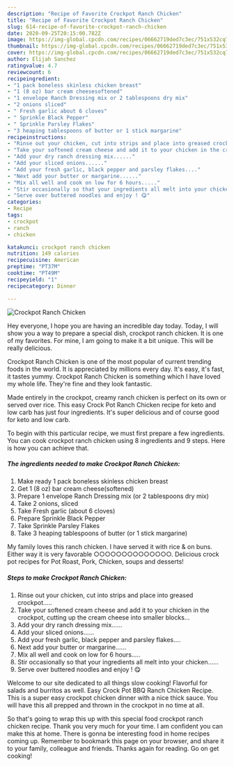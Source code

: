 ```yaml
---
description: "Recipe of Favorite Crockpot Ranch Chicken"
title: "Recipe of Favorite Crockpot Ranch Chicken"
slug: 614-recipe-of-favorite-crockpot-ranch-chicken
date: 2020-09-25T20:15:00.782Z
image: https://img-global.cpcdn.com/recipes/06662719ded7c3ec/751x532cq70/crockpot-ranch-chicken-recipe-main-photo.jpg
thumbnail: https://img-global.cpcdn.com/recipes/06662719ded7c3ec/751x532cq70/crockpot-ranch-chicken-recipe-main-photo.jpg
cover: https://img-global.cpcdn.com/recipes/06662719ded7c3ec/751x532cq70/crockpot-ranch-chicken-recipe-main-photo.jpg
author: Elijah Sanchez
ratingvalue: 4.7
reviewcount: 6
recipeingredient:
- "1 pack boneless skinless chicken breast"
- "1 (8 oz) bar cream cheesesoftened"
- "1 envelope Ranch Dressing mix or 2 tablespoons dry mix"
- "2 onions sliced"
- " Fresh garlic about 6 cloves"
- " Sprinkle Black Pepper"
- " Sprinkle Parsley Flakes"
- "3 heaping tablespoons of butter or 1 stick margarine"
recipeinstructions:
- "Rinse out your chicken, cut into strips and place into greased crockpot....."
- "Take your softened cream cheese and add it to your chicken in the crockpot, cutting up the cream cheese into smaller blocks..."
- "Add your dry ranch dressing mix......"
- "Add your sliced onions......"
- "Add your fresh garlic, black pepper and parsley flakes...."
- "Next add your butter or margarine......"
- "Mix all well and cook on low for 6 hours....."
- "Stir occasionally so that your ingredients all melt into your chicken......"
- "Serve over buttered noodles and enjoy ! 😋"
categories:
- Recipe
tags:
- crockpot
- ranch
- chicken

katakunci: crockpot ranch chicken 
nutrition: 149 calories
recipecuisine: American
preptime: "PT37M"
cooktime: "PT49M"
recipeyield: "1"
recipecategory: Dinner

---
```



![Crockpot Ranch Chicken](https://img-global.cpcdn.com/recipes/06662719ded7c3ec/751x532cq70/crockpot-ranch-chicken-recipe-main-photo.jpg)

Hey everyone, I hope you are having an incredible day today. Today, I will show you a way to prepare a special dish, crockpot ranch chicken. It is one of my favorites. For mine, I am going to make it a bit unique. This will be really delicious.

Crockpot Ranch Chicken is one of the most popular of current trending foods in the world. It is appreciated by millions every day. It's easy, it's fast, it tastes yummy. Crockpot Ranch Chicken is something which I have loved my whole life. They're fine and they look fantastic.

Made entirely in the crockpot, creamy ranch chicken is perfect on its own or served over rice. This easy Crock Pot Ranch Chicken recipe for keto and low carb has just four ingredients. It&#39;s super delicious and of course good for keto and low carb.


To begin with this particular recipe, we must first prepare a few ingredients. You can cook crockpot ranch chicken using 8 ingredients and 9 steps. Here is how you can achieve that.

<!--inarticleads1-->

##### The ingredients needed to make Crockpot Ranch Chicken:

1. Make ready 1 pack boneless skinless chicken breast
1. Get 1 (8 oz) bar cream cheese(softened)
1. Prepare 1 envelope Ranch Dressing mix (or 2 tablespoons dry mix)
1. Take 2 onions, sliced
1. Take  Fresh garlic (about 6 cloves)
1. Prepare  Sprinkle Black Pepper
1. Take  Sprinkle Parsley Flakes
1. Take 3 heaping tablespoons of butter (or 1 stick margarine)


My family loves this ranch chicken. I have served it with rice &amp; on buns. Either way it is very favorable ○○○○○○○○○○○○○○. Delicious crock pot recipes for Pot Roast, Pork, Chicken, soups and desserts! 

<!--inarticleads2-->

##### Steps to make Crockpot Ranch Chicken:

1. Rinse out your chicken, cut into strips and place into greased crockpot.....
1. Take your softened cream cheese and add it to your chicken in the crockpot, cutting up the cream cheese into smaller blocks...
1. Add your dry ranch dressing mix......
1. Add your sliced onions......
1. Add your fresh garlic, black pepper and parsley flakes....
1. Next add your butter or margarine......
1. Mix all well and cook on low for 6 hours.....
1. Stir occasionally so that your ingredients all melt into your chicken......
1. Serve over buttered noodles and enjoy ! 😋


Welcome to our site dedicated to all things slow cooking! Flavorful for salads and burritos as well. Easy Crock Pot BBQ Ranch Chicken Recipe. This is a super easy crockpot chicken dinner with a nice thick sauce. You will have this all prepped and thrown in the crockpot in no time at all. 

So that's going to wrap this up with this special food crockpot ranch chicken recipe. Thank you very much for your time. I am confident you can make this at home. There is gonna be interesting food in home recipes coming up. Remember to bookmark this page on your browser, and share it to your family, colleague and friends. Thanks again for reading. Go on get cooking!
